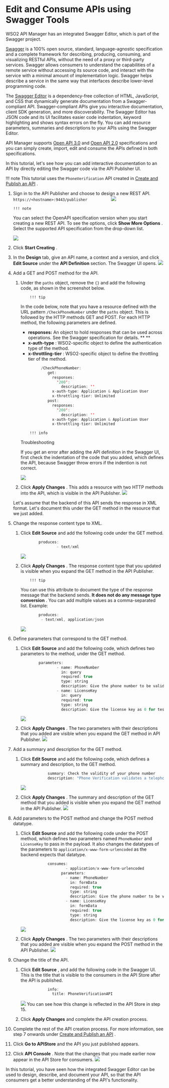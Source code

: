 # Edit and Consume APIs using Swagger Tools

WSO2 API Manager has an integrated Swagger Editor, which is part of the Swagger project.

[Swagger](http://swagger.io/) is a 100% open source, standard, language-agnostic specification and a complete framework for describing, producing, consuming, and visualizing RESTful APIs, without the need of a proxy or third-party services. Swagger allows consumers to understand the capabilities of a remote service without accessing its source code, and interact with the service with a minimal amount of implementation logic. Swagger helps describe a service in the same way that interfaces describe lower-level programming code.

The [Swagger Editor](https://github.com/swagger-api/swagger-editor) is a dependency-free collection of HTML, JavaScript, and CSS that dynamically generate documentation from a Swagger-compliant API. Swagger-compliant APIs give you interactive documentation, client SDK generation, and more discoverability. The Swagger Editor has JSON code and its UI facilitates easier code indentation, keyword highlighting and shows syntax errors on the fly. You can add resource parameters, summaries and descriptions to your APIs using the Swagger Editor.

API Manager supports [Open API 3.0](https://github.com/OAI/OpenAPI-Specification/blob/master/versions/3.0.0.md) and [Open API 2.0](https://github.com/OAI/OpenAPI-Specification/blob/master/versions/2.0.md) specifications and you can simply create, import, edit and consume the APIs defined in both specifications.

In this tutorial, let's see how you can add interactive documentation to an API by directly editing the Swagger code via the API Publisher UI.

!!! note
This tutorial uses the `PhoneVerification` API created in [Create and Publish an API](_Create_and_Publish_an_API_) .


1.  Sign in to the API Publisher and choose to design a new REST API.
`https://<hostname>:9443/publisher          `
    ![](attachments/103328505/103328458.png)

        !!! note
    You can select the OpenAPI specification version when you start creating a new REST API. To see the options, click **Show More Options** . Select the supported API specification from the drop-down list.

    ![](attachments/103328505/103328459.png)


2.  Click **Start Creating** .
3.  In the **Design** tab, give an API name, a context and a version, and click **Edit Source** under the **API Definition** section.
    The Swagger UI opens.
    ![](attachments/103328505/103328460.png)
4.  Add a GET and POST method for the API.

    1.  Under the `paths` object, remove the `{}` and add the following code, as shown in the screenshot below.

                !!! tip
        In the code below, note that you have a resource defined with the URL pattern `/CheckPhoneNumber` under the `paths` object. This is followed by the HTTP methods GET and POST. For each HTTP method, the following parameters are defined.

        -   **responses:** An object to hold responses that can be used across operations. See the Swagger specification for details. **
            **
        -   **x-auth-type** : WSO2-specific object to define the authentication type of the method.
        -   **x-throttling-tier** : WSO2-specific object to define the throttling tier of the method.


        ``` java
                 /CheckPhoneNumber:
                    get:
                      responses:
                        '200':
                          description: ''
                      x-auth-type: Application & Application User
                      x-throttling-tier: Unlimited
                    post:
                      responses:
                        '200':
                          description: ''
                      x-auth-type: Application & Application User
                      x-throttling-tier: Unlimited  
        ```

                !!! info
        Troubleshooting

        If you get an error after adding the API definition in the Swagger UI, first check the indentation of the code that you added, which defines the API, because Swagger throw errors if the indention is not correct.


        ![](attachments/103328505/103328461.png)

    2.  Click **Apply Changes** .
        This adds a resource with two HTTP methods into the API, which is visible in the API Publisher.
        ![](attachments/103328505/103328462.png)

    Let's assume that the backend of this API sends the response in XML format. Let's document this under the GET method in the resource that we just added.

5.  Change the response content type to XML.

    1.  Click **Edit Source** and add the following code under the GET method.

        ``` java
                produces:
                        - text/xml
        ```

        ![](attachments/103328505/103328478.png)

    2.  Click **Apply Changes** .
        The response content type that you updated is visible when you expand the GET method in the API Publisher.

                !!! tip
        You can use this attribute to document the type of the response message that the backend sends. **It does not do any message type conversion** . You can add multiple values as a comma-separated list.
        Example:

        ``` java
                produces:
                 - text/xml, application/json
        ```


        ![](attachments/103328505/103328463.png)

6.  Define parameters that correspond to the GET method.

    1.  Click **Edit Source** and add the following code, which defines two parameters to the method, under the GET method.

        ``` java
                parameters:
                        - name: PhoneNumber
                          in: query
                          required: true
                          type: string
                          description: Give the phone number to be validated
                        - name: LicenseKey
                          in: query
                          required: true
                          type: string
                          description: Give the license key as 0 for testing purpose
        ```

        ![](attachments/103328505/103328476.png)

    2.  Click **Apply Changes** .
        The two parameters with their descriptions that you added are visible when you expand the GET method in API Publisher.
        ![](attachments/103328505/103328464.png)

7.  Add a summary and description for the GET method.

    1.  Click **Edit Source** and add the following code, which defines a summary and description, to the GET method.

        ``` java
                    summary: Check the validity of your phone number
                    description: "Phone Verification validates a telephone number and returns carrier information, location routing etc."
        ```

        ![](attachments/103328505/103328474.png)

    2.  Click **Apply Changes** .
        The summary and description of the GET method that you added is visible when you expand the GET method in the API Publisher.
        ![](attachments/103328505/103328465.png)

8.  Add parameters to the POST method and change the POST method datatype.

    1.  Click **Edit Source** and add the following code under the POST method, which defines two parameters named `PhoneNumber` and `LicenseKey` to pass in the payload. It also changes the datatypes of the parameters to `application/x-www-form-urlencoded` as the backend expects that datatype.

        ``` java
                    consumes:
                            - application/x-www-form-urlencoded
                          parameters:
                            - name: PhoneNumber
                              in: formData
                              required: true
                              type: string
                              description: Give the phone number to be validated
                            - name: LicenseKey
                              in: formData
                              required: true
                              type: string
                              description: Give the license key as 0 for testing purpose
        ```

        ![](attachments/103328505/103328472.png)

    2.  Click **Apply Changes** .
        The two parameters with their descriptions that you added are visible when you expand the POST method in the API Publisher.
        ![](attachments/103328505/103328466.png)

9.  Change the title of the API.

    1.  Click **Edit Source** , and add the following code in the Swagger UI.
        This is the title that is visible to the consumers in the API Store after the API is published.

        ``` java
                    info:
                      title: PhoneVerificationAPI
        ```

        ![](attachments/103328505/103328467.png)
        You can see how this change is reflected in the API Store in step 15.

    2.  Click **Apply Changes** and complete the API creation process.

10. Complete the rest of the API creation process.
    For more information, see step 7 onwards under [Create and Publish an API](Create-and-Publish-an-API_103327814.html#CreateandPublishanAPI-ManageAPI) .

11. Click **Go to APIStore** and the API you just published appears.
12. Click **API Console** .
    Note that the changes that you made earlier now appear in the API Store for consumers.
    ![](attachments/103328505/103328468.png)

In this tutorial, you have seen how the integrated Swagger Editor can be used to design, describe, and document your API, so that the API consumers get a better understanding of the API's functionality.


